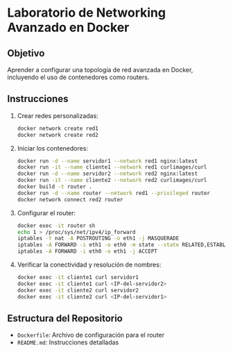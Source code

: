 # Laboratorio de Networking Avanzado en Docker

## Objetivo
Aprender a configurar una topología de red avanzada en Docker, incluyendo el uso de contenedores como routers.

## Instrucciones

1. Crear redes personalizadas:
    ```bash
    docker network create red1
    docker network create red2
    ```

2. Iniciar los contenedores:
    ```bash
    docker run -d --name servidor1 --network red1 nginx:latest
    docker run -it --name cliente1 --network red1 curlimages/curl
    docker run -d --name servidor2 --network red2 nginx:latest
    docker run -it --name cliente2 --network red2 curlimages/curl
    docker build -t router .
    docker run -d --name router --network red1 --privileged router
    docker network connect red2 router
    ```

3. Configurar el router:
    ```bash
    docker exec -it router sh
    echo 1 > /proc/sys/net/ipv4/ip_forward
    iptables -t nat -A POSTROUTING -o eth1 -j MASQUERADE
    iptables -A FORWARD -i eth1 -o eth0 -m state --state RELATED,ESTABLISHED -j ACCEPT
    iptables -A FORWARD -i eth0 -o eth1 -j ACCEPT
    ```

4. Verificar la conectividad y resolución de nombres:
    ```bash
    docker exec -it cliente1 curl servidor1
    docker exec -it cliente1 curl <IP-del-servidor2>
    docker exec -it cliente2 curl servidor2
    docker exec -it cliente2 curl <IP-del-servidor1>
    ```

## Estructura del Repositorio

- `Dockerfile`: Archivo de configuración para el router
- `README.md`: Instrucciones detalladas

